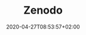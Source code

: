 ---
title: "Zenodo"
images: # Create a folder in /static/images/tools that has the same name as this current markdown file and place the images there. We only need the file name here. If this is not clear, please refer to existing tools as references.
  - path: zenodo-landing.png
  - path: zenodo-record-3747600.png
  - path: zenodo-add-new.png
categories:
  - Publishing and Sharing
tags:
  - Open Science
  - Publications
links:
  - name: Zenodo
    link: https://zenodo.org/
summary: Make anything citable by publishing on Zenodo and getting a DOI code.
features:
  - Integrate with github and publish directly from your git repo.
platforms:
  - Web
fields:
plans:
makers:
date: 2020-04-27T08:53:57+02:00
draft: false
---